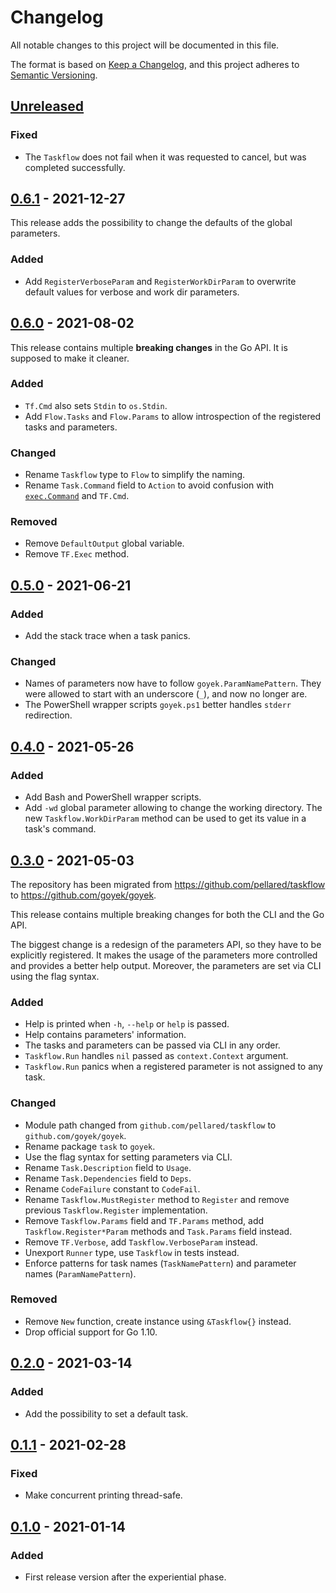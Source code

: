 # Changelog

All notable changes to this project will be documented in this file.

The format is based on [Keep a Changelog](https://keepachangelog.com/en/1.0.0/),
and this project adheres to [Semantic Versioning](https://semver.org/spec/v2.0.0.html).

## [Unreleased](https://github.com/goyek/goyek/compare/v0.6.1...HEAD)

### Fixed

- The `Taskflow` does not fail when it was requested to cancel,
  but was completed successfully.

## [0.6.1](https://github.com/goyek/goyek/compare/v0.6.0...v0.6.1) - 2021-12-27

This release adds the possibility to change the defaults of the global parameters.

### Added

- Add `RegisterVerboseParam` and `RegisterWorkDirParam` to overwrite default values for verbose and work dir parameters.

## [0.6.0](https://github.com/goyek/goyek/compare/v0.5.0...v0.6.0) - 2021-08-02

This release contains multiple **breaking changes** in the Go API. It is supposed to make it cleaner.

### Added

- `Tf.Cmd` also sets `Stdin` to `os.Stdin`.
- Add `Flow.Tasks` and `Flow.Params` to allow introspection of the registered tasks and parameters.

### Changed

- Rename `Taskflow` type to `Flow` to simplify the naming.
- Rename `Task.Command` field to `Action` to avoid confusion with [`exec.Command`](https://golang.org/pkg/os/exec/#Command) and `TF.Cmd`.

### Removed

- Remove `DefaultOutput` global variable.
- Remove `TF.Exec` method.

## [0.5.0](https://github.com/goyek/goyek/compare/v0.4.0...v0.5.0) - 2021-06-21

### Added

- Add the stack trace when a task panics.

### Changed

- Names of parameters now have to follow `goyek.ParamNamePattern`.
  They were allowed to start with an underscore (`_`), and now no longer are.
- The PowerShell wrapper scripts `goyek.ps1` better handles `stderr` redirection.

## [0.4.0](https://github.com/goyek/goyek/compare/v0.3.0...v0.4.0) - 2021-05-26

### Added

- Add Bash and PowerShell wrapper scripts.
- Add `-wd` global parameter allowing to change the working directory.
  The new `Taskflow.WorkDirParam` method can be used to get its value in a task's command.

## [0.3.0](https://github.com/goyek/goyek/compare/v0.2.0...v0.3.0) - 2021-05-03

The repository has been migrated from <https://github.com/pellared/taskflow>
to <https://github.com/goyek/goyek>.

This release contains multiple breaking changes for both the CLI and the Go API.

The biggest change is a redesign of the parameters API, so they have to be explicitly registered.
It makes the usage of the parameters more controlled and provides a better help output.
Moreover, the parameters are set via CLI using the flag syntax.

### Added

- Help is printed when `-h`, `--help` or `help` is passed.
- Help contains parameters' information.
- The tasks and parameters can be passed via CLI in any order.
- `Taskflow.Run` handles `nil` passed as `context.Context` argument.
- `Taskflow.Run` panics when a registered parameter is not assigned to any task.

### Changed

- Module path changed from `github.com/pellared/taskflow` to `github.com/goyek/goyek`.
- Rename package `task` to `goyek`.
- Use the flag syntax for setting parameters via CLI.
- Rename `Task.Description` field to `Usage`.
- Rename `Task.Dependencies` field to `Deps`.
- Rename `CodeFailure` constant to `CodeFail`.
- Rename `Taskflow.MustRegister` method to `Register` and remove previous `Taskflow.Register` implementation.
- Remove `Taskflow.Params` field and `TF.Params` method, add `Taskflow.Register*Param` methods and `Task.Params` field instead.
- Remove `TF.Verbose`, add `Taskflow.VerboseParam` instead.
- Unexport `Runner` type, use `Taskflow` in tests instead.
- Enforce patterns for task names (`TaskNamePattern`) and parameter names (`ParamNamePattern`).

### Removed

- Remove `New` function, create instance using `&Taskflow{}` instead.
- Drop official support for Go 1.10.

## [0.2.0](https://github.com/goyek/goyek/compare/v0.1.1...v0.2.0) - 2021-03-14

### Added

- Add the possibility to set a default task.

## [0.1.1](https://github.com/goyek/goyek/compare/v0.1.0...v0.1.1) - 2021-02-28

### Fixed

- Make concurrent printing thread-safe.

## [0.1.0](https://github.com/goyek/goyek/releases/tag/v0.1.0) - 2021-01-14

### Added

- First release version after the experiential phase.
